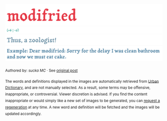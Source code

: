![](img/word.1746190196691.png)
![](img/vote.1746190196691.png)
![](img/definition.1746190196691.png)
![](img/example.1746190196691.png)

<sub>Authored by: _sucka MC_ · See [original post](http://modifried.urbanup.com/619591)</sub>

<sub>The words and definitions displayed in the images are automatically retrieved from [Urban Dictionary](https://www.urbandictionary.com), and are not manually selected.
As a result, some terms may be offensive, inappropriate, or controversial. Viewer discretion is advised.
If you find the content inappropriate or would simply like a new set of images to be generated, you can [request a regeneration](https://github.com/maximelafarie/maximelafarie/issues/new?template=report-word.yml) at any time. A new word and definition will be fetched and the images will be updated accordingly.</sub>
